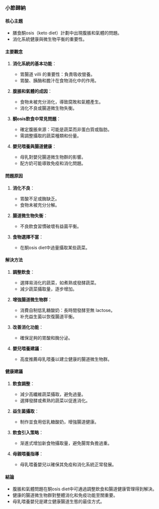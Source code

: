 ### 小節歸納

#### 核心主題
- 膳食酮osis（keto diet）計劃中出現腹脹和氣體的問題。
- 消化系統健康與微生物平衡的重要性。

#### 主要觀念
1. **消化系統的基本功能**：
   - 胃腸道 villi 的重要性：負責吸收營養。
   - 胃酸、胰酶和膽汁在食物消化中的作用。

2. **腹脹和氣體的成因**：
   - 食物未被充分消化，導致腐敗和氣體產生。
   - 消化不良或腸道微生物失衡。

3. **酮osis飲食中常見問題**：
   - 確定腹脹來源：可能是蔬菜而非蛋白質或脂肪。
   - 需調整攝取的蔬菜種類和份量。

4. **嬰兒喂養與腸道健康**：
   - 母乳對嬰兒腸道微生物群的影響。
   - 配方奶可能導致免疫和消化問題。

#### 問題原因
1. **消化不良**：
   - 胃酸不足或酶缺乏。
   - 食物未被充分分解。

2. **腸道微生物失衡**：
   - 不良飲食習慣破壞有益菌平衡。

3. **食物選擇不當**：
   - 在酮osis diet中過量攝取某些蔬菜。

#### 解決方法
1. **調整飲食**：
   - 選擇易消化的蔬菜，如煮熟或發酵蔬菜。
   - 減少蔬菜攝取量，逐步增加。

2. **增強腸道微生物群**：
   - 消費自制低乳糖酸奶：長時間發酵至無 lactose。
   - 补充益生菌以恢復腸道平衡。

3. **改善消化功能**：
   - 確保足夠的胃酸和酶分泌。

4. **嬰兒喂養建議**：
   - 高度推薦母乳喂養以建立健康的腸道微生物群。

#### 健康建議
1. **飲食調整**：
   - 減少高纖維蔬菜攝取，避免過量。
   - 選擇發酵或煮熟的蔬菜以促進消化。

2. **益生菌攝取**：
   - 制作並食用低乳糖酸奶，增強腸道健康。

3. **飲食引入策略**：
   - 渐進式增加新食物攝取量，避免腸胃負擔過重。

4. **母親喂養指導**：
   - 母乳喂養嬰兒以確保其免疫和消化系統正常發展。

#### 結論
- 腹脹和氣體問題在酮osis diet中可通過調整飲食和腸道健康管理得到解決。
- 健康的腸道微生物群對整體消化和免疫功能至關重要。
- 母乳喂養嬰兒是建立健康腸道生態的最佳方式。